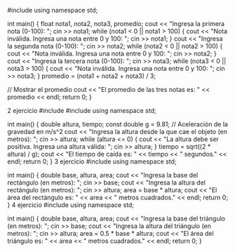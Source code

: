 #include <iostream>
using namespace std;

int main() {
    float nota1, nota2, nota3, promedio;
    cout << "Ingresa la primera nota (0-100): ";
    cin >> nota1;
    while (nota1 < 0 || nota1 > 100) {
        cout << "Nota inválida. Ingresa una nota entre 0 y 100: ";
        cin >> nota1;
    }
    cout << "Ingresa la segunda nota (0-100): ";
    cin >> nota2;
    while (nota2 < 0 || nota2 > 100) {
        cout << "Nota inválida. Ingresa una nota entre 0 y 100: ";
        cin >> nota2;
    }
    cout << "Ingresa la tercera nota (0-100): ";
    cin >> nota3;
    while (nota3 < 0 || nota3 > 100) {
        cout << "Nota inválida. Ingresa una nota entre 0 y 100: ";
        cin >> nota3;
    }
    promedio = (nota1 + nota2 + nota3) / 3;

  // Mostrar el promedio
    cout << "El promedio de las tres notas es: " << promedio << endl;
    return 0;
}

2 ejercicio 
#include <iostream>
#include <cmath> 
using namespace std;

int main() {
    double altura, tiempo;
    const double g = 9.81;  // Aceleración de la gravedad en m/s^2
    cout << "Ingresa la altura desde la que cae el objeto (en metros): ";
    cin >> altura; 
    while (altura <= 0) {
        cout << "La altura debe ser positiva. Ingresa una altura válida: ";
        cin >> altura;
    }
    tiempo = sqrt((2 * altura) / g);
    cout << "El tiempo de caída es: " << tiempo << " segundos." << endl;
    return 0;
}
3 ejercicio 
#include <iostream>
using namespace std;

int main() {
    double base, altura, area;
    cout << "Ingresa la base del rectángulo (en metros): ";
    cin >> base;
    cout << "Ingresa la altura del rectángulo (en metros): ";
    cin >> altura;
    area = base * altura;
    cout << "El área del rectángulo es: " << area << " metros cuadrados." << endl;
    return 0;
}
4 ejercicio 
#include <iostream>
using namespace std;

int main() {
    double base, altura, area;
    cout << "Ingresa la base del triángulo (en metros): ";
    cin >> base;
    cout << "Ingresa la altura del triángulo (en metros): ";
    cin >> altura;
    area = 0.5 * base * altura;
    cout << "El área del triángulo es: " << area << " metros cuadrados." << endl;
    return 0;
}


